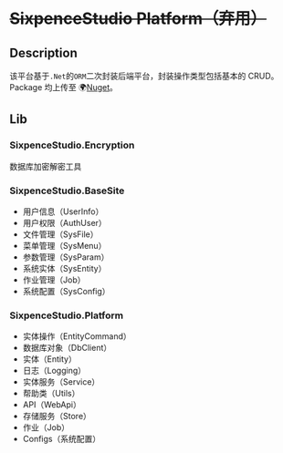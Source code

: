 # ~~SixpenceStudio Platform（弃用）~~

## Description

该平台基于`.Net`的`ORM`二次封装后端平台，封装操作类型包括基本的 CRUD。Package 均上传至 🌍[Nuget](http://nuget.karldu.cn/)。

## Lib

### SixpenceStudio.Encryption

数据库加密解密工具

### SixpenceStudio.BaseSite

- 用户信息（UserInfo）
- 用户权限（AuthUser）
- 文件管理（SysFile）
- 菜单管理（SysMenu）
- 参数管理（SysParam）
- 系统实体（SysEntity）
- 作业管理（Job）
- 系统配置（SysConfig）

### SixpenceStudio.Platform

- 实体操作（EntityCommand）
- 数据库对象（DbClient）
- 实体（Entity）
- 日志（Logging）
- 实体服务（Service）
- 帮助类（Utils）
- API（WebApi）
- 存储服务（Store）
- 作业（Job）
- Configs（系统配置）
